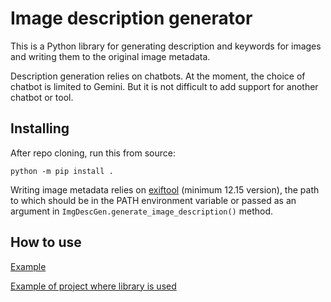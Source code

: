 # Image description generator

This is a Python library for generating description and keywords for images and writing them to the original image metadata.

Description generation relies on chatbots.
At the moment, the choice of chatbot is limited to Gemini.
But it is not difficult to add support for another chatbot or tool.

## Installing
After repo cloning, run this from source:
```
python -m pip install .
```

Writing image metadata relies on [exiftool](https://exiftool.org/) (minimum 12.15 version), the path to which should be in the PATH environment variable or passed as an argument in `ImgDescGen.generate_image_description()` method.

## How to use
[Example](examples/main.py)

[Example of project where library is used](https://github.com/JusicP/imgdescgengui)
